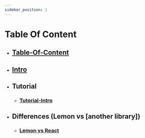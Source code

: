 ```yaml
---
sidebar_position: 1
---
```


# Table Of Content
- ## [Table-Of-Content](table)
- ## [Intro](lemon-in-3min)
- ## Tutorial
  - ### [Tutorial-Intro](tutorial/intro-to-tutorial)
- ## Differences (Lemon vs [another library])
  - ### [Lemon vs React](lemon-vs-react)
